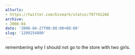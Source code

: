 ```yaml
---
alturls:
- https://twitter.com/bismark/status/797741266
archive:
- 2008-04
date: '2008-04-27T00:08:00+00:00'
slug: '1209254880'
---
```


remembering why I should not go to the store with two girls.


